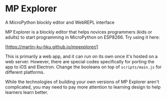 # MP Explorer
A MicroPython blockly editor and WebREPL interface

MP Explorer is a blockly editor that helps novices programmers (kids or adults) to start programming in MicroPython on ESP8266. Try using it here:

[https://martin-ku-hku.github.io/mpexplorer/]

This is primarily a web app, and it can run on its own once it's hosted on a web server. However, there are special codes specifically for porting the app to iOS and Electron. Change the booleans on top of `scripts/main.js` for different platforms.

While the technologies of building your own versions of MP Explorer aren't complicated, you may need to pay more attention to learning design to help learners learn better.
